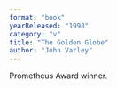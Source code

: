 ```yaml
---
format: "book"
yearReleased: "1998"
category: "v"
title: "The Golden Globe"
author: "John Varley"
---
```

Prometheus Award winner.
 